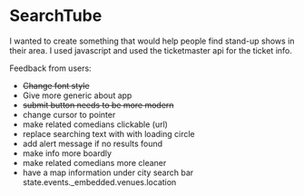 # SearchTube

I wanted to create something that would help people find stand-up shows in their area. 
I used javascript and used the ticketmaster api for the ticket info. 


Feedback from users: 
- ~~Change font style~~
- Give more generic about app
- ~~submit button needs to be more modern~~
- change cursor to pointer 
- make related comedians clickable (url)
- replace  searching text with with loading circle  
- add alert message if no results found 
- make info more boardly 
- make related comedians more cleaner
- have a map information under city search bar 
state.events._embedded.venues.location